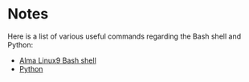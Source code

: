 # Notes 

Here is a list of various useful commands regarding the Bash shell and Python:

* [Alma Linux9 Bash shell](bash_shell.md)
* [Python](python_language.md)
